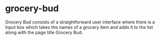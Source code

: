 # grocery-bud
Grocery Bud consists of a straightforward user interface where there is a Input box which takes the names of a grocery item and adds it to the list along with the page title Grocery Bud.
